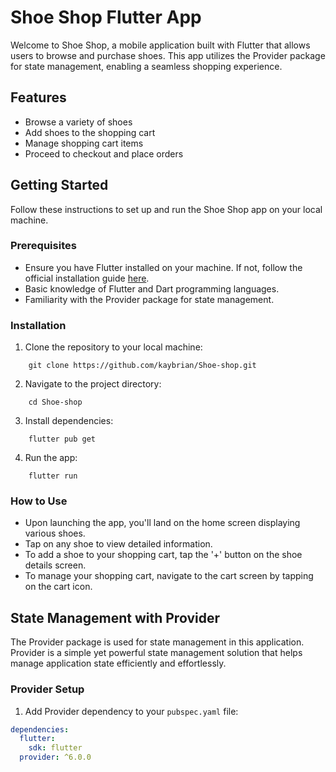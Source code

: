 # Shoe Shop Flutter App

Welcome to Shoe Shop, a mobile application built with Flutter that allows users to browse and purchase shoes. This app utilizes the Provider package for state management, enabling a seamless shopping experience.

## Features

- Browse a variety of shoes
- Add shoes to the shopping cart
- Manage shopping cart items
- Proceed to checkout and place orders

## Getting Started

Follow these instructions to set up and run the Shoe Shop app on your local machine.

### Prerequisites

- Ensure you have Flutter installed on your machine. If not, follow the official installation guide [here](https://flutter.dev/docs/get-started/install).
- Basic knowledge of Flutter and Dart programming languages.
- Familiarity with the Provider package for state management.

### Installation

1. Clone the repository to your local machine:
```
    git clone https://github.com/kaybrian/Shoe-shop.git
```

2. Navigate to the project directory:
```
    cd Shoe-shop
```

3. Install dependencies:
```
    flutter pub get
```

4. Run the app:
```
    flutter run
```


### How to Use

- Upon launching the app, you'll land on the home screen displaying various shoes.
- Tap on any shoe to view detailed information.
- To add a shoe to your shopping cart, tap the '+' button on the shoe details screen.
- To manage your shopping cart, navigate to the cart screen by tapping on the cart icon.

## State Management with Provider

The Provider package is used for state management in this application. Provider is a simple yet powerful state management solution that helps manage application state efficiently and effortlessly.

### Provider Setup

1. Add Provider dependency to your `pubspec.yaml` file:

```yaml
dependencies:
  flutter:
    sdk: flutter
  provider: ^6.0.0

